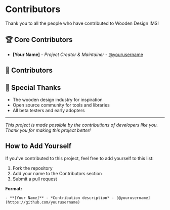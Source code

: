 # Contributors

Thank you to all the people who have contributed to Wooden Design IMS!

## 🏆 Core Contributors

- **[Your Name]** - *Project Creator & Maintainer* - [@yourusername](https://github.com/yourusername)

## 🤝 Contributors

<!-- Add contributors here as they contribute to the project -->

## 🙏 Special Thanks

- The wooden design industry for inspiration
- Open source community for tools and libraries
- All beta testers and early adopters

---

*This project is made possible by the contributions of developers like you. Thank you for making this project better!*

## How to Add Yourself

If you've contributed to this project, feel free to add yourself to this list:

1. Fork the repository
2. Add your name to the Contributors section
3. Submit a pull request

**Format:**
```
- **[Your Name]** - *Contribution description* - [@yourusername](https://github.com/yourusername)
```


